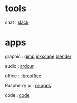 # tools
chat : [slack](https://slack.com/)

# apps
graphic : [gimp](https://www.gimp.org/) [inkscape](https://inkscape.org) [blender](https://www.blender.org/)

audio : [ardour](https://ardour.org/)

office : [libreoffice](https://www.libreoffice.org/)

Raspberry pi : [pi-apps](https://pi-apps.io/)

code : [code](https://code.visualstudio.com/)
